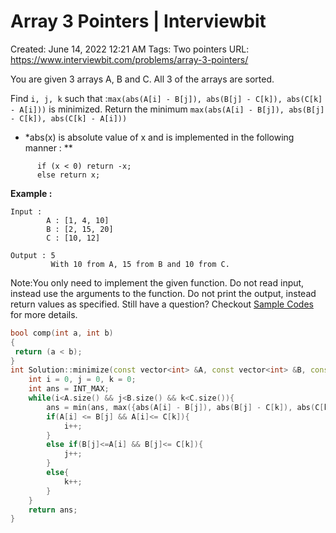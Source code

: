 # Array 3 Pointers | Interviewbit

Created: June 14, 2022 12:21 AM
Tags: Two pointers
URL: https://www.interviewbit.com/problems/array-3-pointers/

You are given 3 arrays A, B and C. All 3 of the arrays are sorted.

Find `i, j, k` such that :`max(abs(A[i] - B[j]), abs(B[j] - C[k]), abs(C[k] - A[i]))` is minimized.
 Return the minimum `max(abs(A[i] - B[j]), abs(B[j] - C[k]), abs(C[k] - A[i]))`

- *abs(x) is absolute value of x and is implemented in the following manner : **

```
      if (x < 0) return -x;
      else return x;

```

**Example :**

```
Input :
        A : [1, 4, 10]
        B : [2, 15, 20]
        C : [10, 12]

Output : 5
         With 10 from A, 15 from B and 10 from C.

```

Note:You only need to implement the given function. Do not read input, instead use the arguments to the function. Do not print the output, instead return values as specified. Still have a question? Checkout [Sample Codes](https://www.interviewbit.com/pages/sample_codes/) for more details.

```cpp
bool comp(int a, int b)
{
 return (a < b);
}
int Solution::minimize(const vector<int> &A, const vector<int> &B, const vector<int> &C) {
    int i = 0, j = 0, k = 0;
    int ans = INT_MAX;
    while(i<A.size() && j<B.size() && k<C.size()){
        ans = min(ans, max({abs(A[i] - B[j]), abs(B[j] - C[k]), abs(C[k]- A[i])}, comp));
        if(A[i] <= B[j] && A[i]<= C[k]){
            i++;
        }
        else if(B[j]<=A[i] && B[j]<= C[k]){
            j++;
        }
        else{
            k++;
        }
    }
    return ans;
}
```